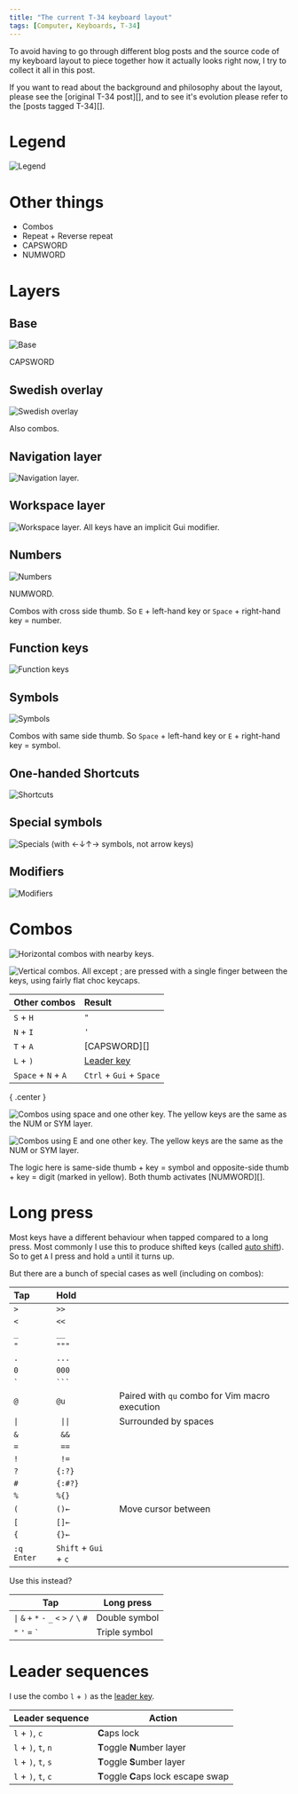 ```yaml
---
title: "The current T-34 keyboard layout"
tags: [Computer, Keyboards, T-34]
---
```


To avoid having to go through different blog posts and the source code of my keyboard layout to piece together how it actually looks right now, I try to collect it all in this post.

If you want to read about the background and philosophy about the layout, please see the [original T-34 post][], and to see it's evolution please refer to the [posts tagged T-34][].

# Legend

![Legend](/images/t-34-2/legend.png)

# Other things

- Combos
- Repeat + Reverse repeat
- CAPSWORD
- NUMWORD

# Layers

## Base

![Base](/images/t-34-2/base.png)

CAPSWORD

## Swedish overlay

![Swedish overlay](/images/t-34/swe.png)

Also combos.

## Navigation layer

![Navigation layer.](/images/t-34-2/nav.png)

## Workspace layer

![Workspace layer. All keys have an implicit `Gui` modifier.](/images/t-34-2/wnav.png)

## Numbers

![Numbers](/images/t-34-2/num.png)

NUMWORD.

Combos with cross side thumb. So `E` + left-hand key or `Space` + right-hand key = number.

## Function keys

![Function keys](/images/t-34-2/fun.png)

## Symbols

![Symbols](/images/t-34-2/sym.png)

Combos with same side thumb. So `Space` + left-hand key or `E` + right-hand key = symbol.

## One-handed Shortcuts

![Shortcuts](/images/t-34-2/shrt.png)

## Special symbols

![Specials (with ←↓↑→ symbols, not arrow keys)](/images/t-34-2/spec.png)

## Modifiers

![Modifiers](/images/t-34-2/mods.png)


# Combos

![Horizontal combos with nearby keys.](/images/t-34-2/hcombos.png)

![Vertical combos. All except `;` are pressed with a single finger between the keys, using fairly flat choc keycaps.](/images/t-34-2/vcombos.png)

| Other combos  | Result
| :----         | :----
| `S` + `H`     | `"`
| `N` + `I`     | `'`
| `T` + `A`     | [CAPSWORD][]
| `L` + `)`     | [Leader key](#leader-sequences)
| `Space` + `N` + `A` | `Ctrl` + `Gui` + `Space`
{ .center }

![Combos using space and one other key.  
The yellow keys are the same as the NUM or SYM layer.](/images/t-34-2/space_combos.png)

![Combos using E and one other key.  
The yellow keys are the same as the NUM or SYM layer.](/images/t-34-2/e_combos.png)

The logic here is same-side thumb + key = symbol and opposite-side thumb + key = digit (marked in yellow). Both thumb activates [NUMWORD][].

# Long press

Most keys have a different behaviour when tapped compared to a long press. Most commonly I use this to produce shifted keys (called [auto shift]). So to get `A` I press and hold `a` until it turns up.

But there are a bunch of special cases as well (including on combos):

| Tap       | Hold              | &ThinSpace; 
| :----     | :----             | :----
| `>`       | `>>`
| `<`       | `<<`
| `_`       | `__`
| `"`       | `"""`
| `.`       | `...`
| `0`       | `000`
| <code>`</code>   | <code>```</code>
| `@`       | `@u`              | Paired with `qu` combo for Vim macro execution
| <code>\|</code>       | <code> \|\| </code>           | Surrounded by spaces
| `&`       | ` && `
| `=`       | ` == `
| `!`       | ` != `
| `?`       | `{:?}`
| `#`       | `{:#?}`
| `%`       | `%{}`
| `(`       | `()←`             | Move cursor between
| `[`       | `[]←`
| `{`       | `{}←`
| `:q Enter` | `Shift` + `Gui` + `c`

Use this instead?

Tap                                           |  Long press
----                                          |  -----------
<code>\|</code> `&` `+` `*` `-` `_` `<` `>` `/` `\` `#`   |  Double symbol
`"` `'` `=` `` ` ``                           |  Triple symbol

# Leader sequences

I use the combo `l` + `)` as the [leader key].

| Leader sequence       |  Action
| ---------             |  ----------
| `l` + `)`, `c`        |  **C**aps lock
| `l` + `)`, `t`, `n`   |  **T**oggle **N**umber layer
| `l` + `)`, `t`, `s`   |  **T**oggle **S**umber layer
| `l` + `)`, `t`, `c`   |  **T**oggle **C**aps lock escape swap

[leader key]: https://docs.qmk.fm/#/feature_leader_key
[auto shift]: https://docs.qmk.fm/#/feature_auto_shift
